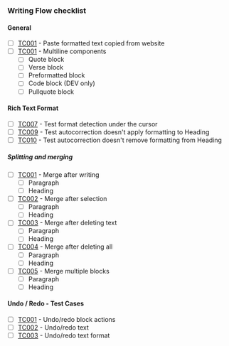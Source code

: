 ### Writing Flow checklist

#### General
- [ ] [TC001](https://github.com/wordpress-mobile/test-cases/blob/trunk/test-cases/gutenberg/writing-flow/copy-paste.md#tc001) - Paste formatted text copied from website
- [ ] [TC001](https://github.com/wordpress-mobile/test-cases/blob/trunk/test-cases/gutenberg/writing-flow/multiline-components.md#tc001) - Multiline components
  - [ ] Quote block
  - [ ] Verse block
  - [ ] Preformatted block
  - [ ] Code block (DEV only)
  - [ ] Pullquote block
#### Rich Text Format
- [ ] [TC007](https://github.com/wordpress-mobile/test-cases/blob/trunk/test-cases/gutenberg/writing-flow/rich-text-formatting.md#tc007) - Test format detection under the cursor
- [ ] [TC009](https://github.com/wordpress-mobile/test-cases/blob/trunk/test-cases/gutenberg/writing-flow/rich-text-formatting.md#tc009) - Test autocorrection doesn't apply formatting to Heading
- [ ] [TC010](https://github.com/wordpress-mobile/test-cases/blob/trunk/test-cases/gutenberg/writing-flow/rich-text-formatting.md#tc010) - Test autocorrection doesn't remove formatting from Heading
##### Splitting and merging
- [ ] [TC001](https://github.com/wordpress-mobile/test-cases/blob/trunk/test-cases/gutenberg/writing-flow/splitting-merging.md#tc001) - Merge after writing
  - [ ] Paragraph
  - [ ] Heading
- [ ] [TC002](https://github.com/wordpress-mobile/test-cases/blob/trunk/test-cases/gutenberg/writing-flow/splitting-merging.md#tc002) - Merge after selection
  - [ ] Paragraph
  - [ ] Heading
- [ ] [TC003](https://github.com/wordpress-mobile/test-cases/blob/trunk/test-cases/gutenberg/writing-flow/splitting-merging.md#tc003) - Merge after deleting text
  - [ ] Paragraph
  - [ ] Heading
- [ ] [TC004](https://github.com/wordpress-mobile/test-cases/blob/trunk/test-cases/gutenberg/writing-flow/splitting-merging.md#tc004) - Merge after deleting all
  - [ ] Paragraph
  - [ ] Heading
- [ ] [TC005](https://github.com/wordpress-mobile/test-cases/blob/trunk/test-cases/gutenberg/writing-flow/splitting-merging.md#tc005) - Merge multiple blocks
  - [ ] Paragraph
  - [ ] Heading
#### Undo / Redo - Test Cases
- [ ] [TC001](https://github.com/wordpress-mobile/test-cases/blob/trunk/test-cases/gutenberg/writing-flow/undo-redo.md#tc001) - Undo/redo block actions
- [ ] [TC002](https://github.com/wordpress-mobile/test-cases/blob/trunk/test-cases/gutenberg/writing-flow/undo-redo.md#tc002) - Undo/redo text
- [ ] [TC003](https://github.com/wordpress-mobile/test-cases/blob/trunk/test-cases/gutenberg/writing-flow/undo-redo.md#tc003) - Undo/redo text format
